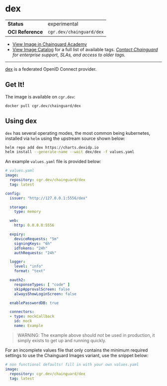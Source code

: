 <!--monopod:start-->
# dex
| | |
| - | - |
| **Status** | experimental |
| **OCI Reference** | `cgr.dev/chainguard/dex` |


* [View Image in Chainguard Academy](https://edu.chainguard.dev/chainguard/chainguard-images/reference/dex/overview/)
* [View Image Catalog](https://console.enforce.dev/images/catalog) for a full list of available tags.
*[Contact Chainguard](https://www.chainguard.dev/chainguard-images) for enterprise support, SLAs, and access to older tags.*

---
<!--monopod:end-->

[dex](https://dexidp.io) is a federated OpenID Connect provider.

## Get It!

The image is available on `cgr.dev`:

```
docker pull cgr.dev/chainguard/dex
```

## Using dex

`dex` has several operating modes, the most common being kubernetes, installed via `helm` using the upstream source shown below:

```bash
helm repo add dex https://charts.dexidp.io
helm install --generate-name --wait dex/dex -f values.yaml
```

An example `values.yaml` file is provided below:

```yaml
# values.yaml
image:
  repository: cgr.dev/chainguard/dex
  tag: latest

config:
  issuer: "http://127.0.0.1:5556/dex"

  storage:
    type: memory

  web:
    http: 0.0.0.0:5556

  expiry:
    deviceRequests: "5m"
    signingKeys: "6h"
    idTokens: "24h"
    authRequests: "24h"

  logger:
    level: "info"
    format: "text"

  oauth2:
    responseTypes: [ "code" ]
    skipApprovalScreen: false
    alwaysShowLoginScreen: false

  enablePasswordDB: true

  connectors:
  - type: mockCallback
    id: mock
    name: Example
```

> WARNING: The example above should _not_ be used in production, it simply exists to get up and running quickly.

For an incomplete values file that only contains the minimum required settings to use the Chainguard Images variant, use the snippet below:

```yaml
# non functional defaults! fill in with your own values.yaml
image:
  repository: cgr.dev/chainguard/dex
  tag: latest
```
